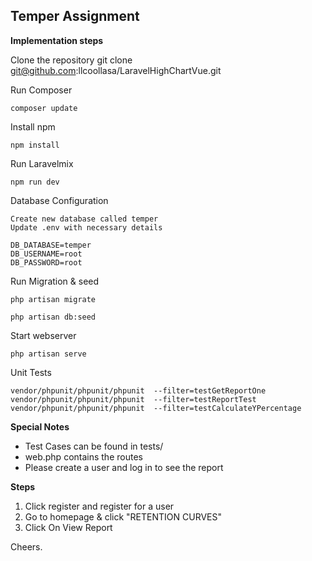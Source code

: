 ## Temper Assignment

**Implementation steps**

Clone the repository
    git clone git@github.com:llcoollasa/LaravelHighChartVue.git

Run Composer
    
    composer update

Install npm

    npm install

Run Laravelmix  

    npm run dev

Database Configuration

    Create new database called temper
    Update .env with necessary details

    DB_DATABASE=temper
    DB_USERNAME=root
    DB_PASSWORD=root

Run Migration & seed
 
    php artisan migrate

    php artisan db:seed

Start webserver

    php artisan serve

Unit Tests

    vendor/phpunit/phpunit/phpunit  --filter=testGetReportOne
    vendor/phpunit/phpunit/phpunit  --filter=testReportTest
    vendor/phpunit/phpunit/phpunit  --filter=testCalculateYPercentage


**Special Notes**

- Test Cases can be found in tests/
- web.php contains the routes
- Please create a user and log in to see the report

**Steps**
1. Click register and register for a user
2. Go to homepage & click "RETENTION CURVES"
3. Click On View Report

Cheers.
